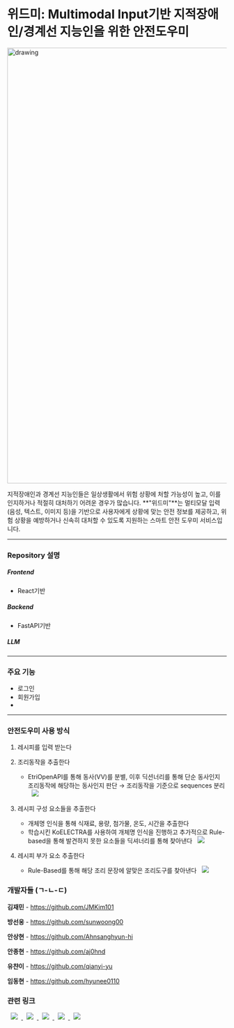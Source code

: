 # 위드미: Multimodal Input기반 지적장애인/경계선 지능인을 위한 안전도우미

<img src="https://drive.google.com/uc?export=view&id=12ogQey6rqwke_tgX9q2ydozusaihkGYa" alt="drawing" style="width:1000px;"/>

지적장애인과 경계선 지능인들은 일상생활에서 위험 상황에 처할 가능성이 높고, 이를 인지하거나 적절히 대처하기 어려운 경우가 많습니다. **"위드미"**는 멀티모달 입력(음성, 텍스트, 이미지 등)을 기반으로 사용자에게 상황에 맞는 안전 정보를 제공하고, 위험 상황을 예방하거나 신속히 대처할 수 있도록 지원하는 스마트 안전 도우미 서비스입니다.

---

### Repository 설명

##### Frontend
* React기반 

##### Backend
* FastAPI기반 

##### LLM

---

### 주요 기능

- 로그인
- 회원가입
- 

---

### 안전도우미 사용 방식

1. 레시피를 입력 받는다

2. 조리동작을 추출한다
    - EtriOpenAPI를 통해 동사(VV)를 분별, 이후 딕션너리를 통해 단순 동사인지 조리동작에 해당하는 동사인지 판단 → 조리동작을 기준으로 sequences 분리 <a href="https://github.com/iiVSX/lesik/tree/master/Backend#readme">
    <img src="https://img.shields.io/badge/백앤드 README-<COLOR>"
        style="height : auto; margin-left : 8px; margin-right : 8px;"/></a>
        
3. 레시피 구성 요소들을 추출한다
    - 개체명 인식을 통해 식재료, 용량, 첨가물, 온도, 시간을 추출한다
    - 학습시킨 KoELECTRA를 사용하여 개체명 인식을 진행하고 추가적으로 Rule-based을 통해 발견하지 못한 요소들을 딕셔너리를 통해 찾아낸다 <a href="https://github.com/iiVSX/lesik/blob/master/KoELECTRA/README.md">
    <img src="https://img.shields.io/badge/KoELECTRA README-<COLOR>"
        style="height : auto; margin-left : 8px; margin-right : 8px;"/></a>
        
4. 레시피 부가 요소 추출한다
    - Rule-Based를 통해 해당 조리 문장에 알맞은 조리도구를 찾아낸다 <a href="https://github.com/iiVSX/lesik/tree/master/Backend#readme">
    <img src="https://img.shields.io/badge/백앤드 README-<COLOR>"
        style="height : auto; margin-left : 8px; margin-right : 8px;"/></a>


### 개발자들  (ㄱ-ㄴ-ㄷ)

**김재민** - https://github.com/JMKim101

**방선웅** - https://github.com/sunwoong00

**안상현** - https://github.com/Ahnsanghyun-hi

**안종현** - https://github.com/aj0hnd

**유챤이** - https://github.com/qianyi-yu

**임동현** - https://github.com/hyunee0110


### 관련 링크

<a href="https://docs.google.com/presentation/d/1eMl0jOE0LA6ZvWR7yKkrVwtqXevlYt39/edit#slide=id.p1">
    <img src="https://img.shields.io/badge/발표자료 파워포인트-<COLOR>"
        style="height : auto; margin-left : 8px; margin-right : 8px;"/>
</a>


<a href="https://github.com/iiVSX/lesik/blob/master/KoELECTRA/README.md">
    <img src="https://img.shields.io/badge/KoELECTRA Readme-<COLOR>"
        style="height : auto; margin-left : 8px; margin-right : 8px;"/>
</a>


<a href="https://github.com/sunwoongskku/lesik/blob/master/Crawling/README.md">
    <img src="https://img.shields.io/badge/Crawling Readme-<COLOR>"
        style="height : auto; margin-left : 8px; margin-right : 8px;"/>
</a>


<a href="https://github.com/iiVSX/lesik/tree/master/Backend#readme">
    <img src="https://img.shields.io/badge/Backend Readme-<COLOR>"
        style="height : auto; margin-left : 8px; margin-right : 8px;"/>
</a>

<a href="https://whoami125.notion.site/AWS-EC2-4fc2808f27664eddba10483ccaa127f6">
    <img src="https://img.shields.io/badge/EC2 생성 및 보안 설정-<COLOR>"
        style="height : auto; margin-left : 8px; margin-right : 8px;"/>
</a>
